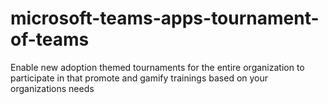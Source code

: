# microsoft-teams-apps-tournament-of-teams
Enable new adoption themed tournaments for the entire organization to participate in that promote and gamify trainings based on your organizations needs
